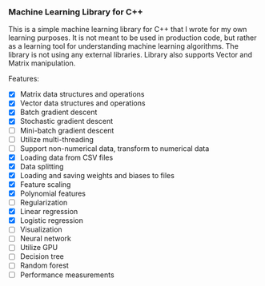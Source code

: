 ### Machine Learning Library for C++

This is a simple machine learning library for C++ that I wrote for my own learning purposes. It is not meant to be used in production code, but rather as a learning tool for understanding machine learning algorithms. The library is not using any external libraries. Library also supports Vector and Matrix manipulation.

Features:

- [x] Matrix data structures and operations
- [x] Vector data structures and operations
- [x] Batch gradient descent
- [x] Stochastic gradient descent
- [ ] Mini-batch gradient descent
- [ ] Utilize multi-threading
- [ ] Support non-numerical data, transform to numerical data
- [x] Loading data from CSV files
- [x] Data splitting
- [x] Loading and saving weights and biases to files
- [x] Feature scaling
- [x] Polynomial features
- [ ] Regularization
- [x] Linear regression
- [x] Logistic regression
- [ ] Visualization
- [ ] Neural network
- [ ] Utilize GPU
- [ ] Decision tree
- [ ] Random forest
- [ ] Performance measurements
